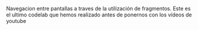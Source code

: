   Navegacion entre pantallas a traves de la utilización de fragmentos.
  Este es el ultimo codelab que hemos realizado antes de ponernos con los vídeos de youtube
